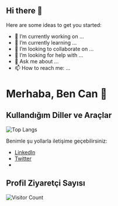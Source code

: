 ## Hi there 👋


Here are some ideas to get you started:

- 🔭 I’m currently working on ...
- 🌱 I’m currently learning ...
- 👯 I’m looking to collaborate on ...
- 🤔 I’m looking for help with ...
- 💬 Ask me about ...
- 📫 How to reach me: ...

# Merhaba, Ben Can 👋



## Kullandığım Diller ve Araçlar
![Top Langs](https://github-readme-stats.vercel.app/api/top-langs/?username=cansilaci1&layout=compact)



Benimle şu yollarla iletişime geçebilirsiniz:
- [LinkedIn](https://www.linkedin.com/in/cansilaci/)
- [Twitter](https://medium.com/@mcsilaci)
- 
## Profil Ziyaretçi Sayısı
![Visitor Count](https://visitor-badge.laobi.icu/badge?page_id=yourusername.yourusername)
